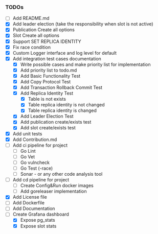 ### TODOs
- [ ] Add README.md
- [x] Add leader election (take the responsibility when slot is not active)
- [x] Publication Create all options
- [x] Slot Create all options
- [x] Support SET REPLICA IDENTITY
- [x] Fix race condition
- [x] Custom Logger interface and log level for default 
- [x] Add integration test cases documentation
  - [x] Write possible cases and make priority list for implementation
  - [x] Add priority list to todo.md
  - [x] Add Basic Functionality Test
  - [x] Add Copy Protocol Test
  - [x] Add Transaction Rollback Commit Test
  - [x] Add Replica Identity Test
    - [x] Table is not exists
    - [x] Table replica identity is not changed
    - [x] Table replica identity is changed
  - [x] Add Leader Election Test
  - [x] Add publication create/exists test
  - [x] Add slot create/exists test
- [x] Add unit tests
- [x] Add Contribution.md
- [ ] Add ci pipeline for project
  - [ ] Go Lint 
  - [ ] Go Vet
  - [ ] Go vulncheck
  - [ ] Go Test (-race)
  - [ ] Sonar - or any other code analysis tool
- [ ] Add cd pipeline for project
  - [ ] Create Config&Run docker images
  - [ ] Add goreleaser implementation
- [x] Add License file
- [ ] Add Dockerfile
- [ ] Add Documentation
- [ ] Create Grafana dashboard
  - [x] Expose pg_stats
  - [x] Expose slot stats
